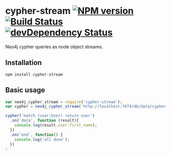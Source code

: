 # cypher-stream [![NPM version](https://badge.fury.io/js/cypher-stream.png)](http://badge.fury.io/js/cypher-stream) [![Build Status](https://travis-ci.org/brian-gates/cypher-stream.png?branch=master)](https://travis-ci.org/brian-gates/cypher-stream) [![devDependency Status](https://david-dm.org/brian-gates/cypher-stream.png?theme=shields.io)](https://david-dm.org/brian-gates/cypher-stream.png#info=devDependencies)

Neo4j cypher queries as node object streams.

## Installation
```
npm install cypher-stream
```

## Basic usage

``` js
var neo4j_cypher_stream = require('cypher-stream');
var cypher = neo4j_cypher_stream('http://localhost:7474/db/data/cypher');

cypher('match (user:User) return user')
  .on('data', function (result){
    console.log(result.user.first_name);
  })
  .on('end', function() {
    console.log('all done');
  })
;
```
